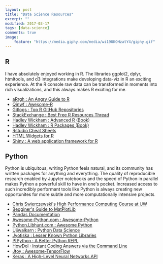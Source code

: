 ```yaml
---
layout: post
title: "Data Science Resources"
excerpt: ""
modified: 2017-03-17
tags: [data-science]
comments: true
image:
    feature: "https://media.giphy.com/media/wi19UKOHzatY4/giphy.gif"
---
```




## R

I have absolutely enjoyed working in R. The
libraries ggplot2, dplyr, htmltools, and d3 integrations make developing
data-viz in R an exciting experience. 
At the R console raw data can be transformed in
moments into rich visualizations, and this always makes R exciting for me.

- [aRrgh : An Angry Guide to R](http://arrgh.tim-smith.us)
- [Qinwf : Awesome-R](https://github.com/qinwf/awesome-R)
- [Gitlogs : Top R GitHub Repositories](http://www.gitlogs.com/most_popular?language=R)
- [StackExchange : Best Free R Resources Thread](https://stats.stackexchange.com/questions/138/free-resources-for-learning-r)
- [Hadley Wickham : Advanced R (Book)](http://adv-r.had.co.nz/)
- [Hadley Wickham : R Packages (Book)](http://r-pkgs.had.co.nz/)
- [Rstudio Cheat Sheets](https://www.rstudio.com/resources/cheatsheets/)
- [HTML Widgets for R](http://www.htmlwidgets.org/)
- [Shiny : A web application framework for R](https://shiny.rstudio.com/)

## Python

Python is ubiquitous, writing Python feels natural, and its community
has written packages for anything and everything.
The quality of reproducible research enabled by Jupyter notebooks and the speed
of Python in parallel makes Python a powerful skill
to have in one's pocket. Increased access to such incredibly performant tools
like Python is always creating new opportunites for more subtle and more
computationally intensive projects.

- [Chris Swierczewski's High Performance Computing Course at UW](https://github.com/uwhpsc-2016)
- [Begginer's Guide to MatPlotLib](https://matplotlib.org/users/beginner.html)
- [Pandas Documentation](http://pandas.pydata.org/pandas-docs/stable/)
- [Awesome-Python.com : Awesome-Python](https://awesome-python.com/)
- [Python.Libhunt.com : Awesome Python](https://python.libhunt.com/)
- [Ujjwalkarn : Python Data Science](https://github.com/ujjwalkarn/DataSciencePython)
- [Jyotiska : Lesser Known Python Libraries](http://jyotiska.github.io/blog/posts/python_libraries.html)
- [PtPython : A Better Python REPL](https://github.com/jonathanslenders/ptpython)
- [HowDoI : Instant Coding Answers via the Command Line](https://github.com/gleitz/howdoi)
- [Jtoy : Awesome-TensorFlow](https://github.com/jtoy/awesome-tensorflow/)
- [Keras : A High-Level Neural Networks API](https://keras.io/)
